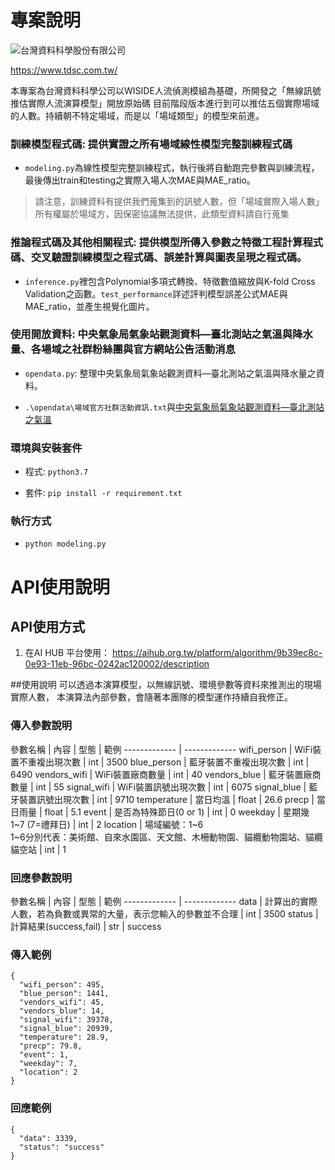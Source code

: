 # 專案說明

![台灣資料科學股份有限公司](https://i.imgur.com/hC4grlU.png)

https://www.tdsc.com.tw/

本專案為台灣資料科學公司以WISIDE人流偵測模組為基礎，所開發之「無線訊號推估實際人流演算模型」開放原始碼
目前階段版本進行到可以推估五個實際場域的人數。持續朝不特定場域，而是以「場域類型」的模型來前進。

### 訓練模型程式碼: 提供實證之所有場域線性模型完整訓練程式碼

- `modeling.py`為線性模型完整訓練程式，執行後將自動跑完參數與訓練流程，最後傳出train和testing之實際入場人次MAE與MAE_ratio。

> 請注意，訓練資料有提供我們蒐集到的訊號人數，但「場域實際入場人數」所有權屬於場域方，因保密協議無法提供，此類型資料請自行蒐集

### 推論程式碼及其他相關程式: 提供模型所傳入參數之特徵工程計算程式碼、交叉驗證訓練模型之程式碼、誤差計算與圖表呈現之程式碼。

- `inference.py`裡包含Polynomial多項式轉換、特徵數值縮放與K-fold Cross Validation之函數。`test_performance`詳述評判模型誤差公式MAE與MAE_ratio，並產生視覺化圖片。

### 使用開放資料: 中央氣象局氣象站觀測資料—臺北測站之氣溫與降水量、各場域之社群粉絲團與官方網站公告活動消息

- `opendata.py`: 整理中央氣象局氣象站觀測資料—臺北測站之氣溫與降水量之資料。

- `.\opendata\場域官方社群活動資訊.txt`與[中央氣象局氣象站觀測資料—臺北測站之氣溫](https://e-service.cwb.gov.tw/HistoryDataQuery/index.jsp)

### 環境與安裝套件

- 程式: `python3.7`

- 套件: `pip install -r requirement.txt`

### 執行方式

- `python modeling.py`






# API使用說明

## API使用方式

1. 在AI HUB 平台使用：
https://aihub.org.tw/platform/algorithm/9b39ec8c-0e93-11eb-96bc-0242ac120002/description


##使用說明
可以透過本演算模型，以無線訊號、環境參數等資料來推測出的現場實際人數，
本演算法內部參數，會隨著本團隊的模型運作持續自我修正。


### 傳入參數說明

參數名稱  | 內容 | 型態 | 範例
------------- | -------------
wifi_person  |  WiFi裝置不重複出現次數 | int | 3500
blue_person  |  藍牙裝置不重複出現次數 | int | 6490
vendors_wifi  |  WiFi裝置廠商數量 | int | 40
vendors_blue  |  藍牙裝置廠商數量 | int | 55
signal_wifi  |  WiFi裝置訊號出現次數 | int | 6075
signal_blue  |  藍牙裝置訊號出現次數 | int | 9710
temperature  |  當日均溫 | float | 26.6
precp  |  當日雨量 | float | 5.1
event  |  是否為特殊節日(0 or 1) | int | 0
weekday  |  星期幾  1~7 (7=禮拜日) | int | 2
location  |  場域編號：1~6<br>1~6分別代表：美術館、自來水園區、天文館、木柵動物園、貓纜動物園站、貓纜貓空站 | int | 1

### 回應參數說明

參數名稱  | 內容 | 型態 | 範例
------------- | -------------
data  |  計算出的實際人數，若為負數或異常的大量，表示您輸入的參數並不合理 | int | 3500
status  |  計算結果(success,fail) | str | success


### 傳入範例
```
{
  "wifi_person": 495,
  "blue_person": 1441,
  "vendors_wifi": 45,
  "vendors_blue": 14,
  "signal_wifi": 39378,
  "signal_blue": 20939,
  "temperature": 28.9,
  "precp": 79.8,
  "event": 1,
  "weekday": 7,
  "location": 2
}

```

### 回應範例
```
{
  "data": 3339,
  "status": "success"
}

```
